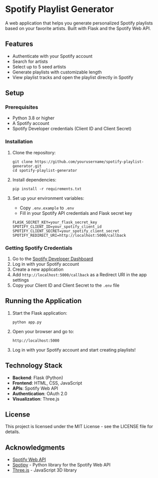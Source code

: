 # Spotify Playlist Generator

A web application that helps you generate personalized Spotify playlists based on your favorite artists. Built with Flask and the Spotify Web API.

## Features

- Authenticate with your Spotify account
- Search for artists
- Select up to 5 seed artists
- Generate playlists with customizable length
- View playlist tracks and open the playlist directly in Spotify


## Setup

### Prerequisites

- Python 3.8 or higher
- A Spotify account
- Spotify Developer credentials (Client ID and Client Secret)

### Installation

1. Clone the repository:
   ```
   git clone https://github.com/yourusername/spotify-playlist-generator.git
   cd spotify-playlist-generator
   ```

2. Install dependencies:
   ```
   pip install -r requirements.txt
   ```

3. Set up your environment variables:
   - Copy `.env.example` to `.env`
   - Fill in your Spotify API credentials and Flask secret key

   ```
   FLASK_SECRET_KEY=your_flask_secret_key
   SPOTIFY_CLIENT_ID=your_spotify_client_id
   SPOTIFY_CLIENT_SECRET=your_spotify_client_secret
   SPOTIFY_REDIRECT_URI=http://localhost:5000/callback
   ```

### Getting Spotify Credentials

1. Go to the [Spotify Developer Dashboard](https://developer.spotify.com/dashboard/)
2. Log in with your Spotify account
3. Create a new application
4. Add `http://localhost:5000/callback` as a Redirect URI in the app settings
5. Copy your Client ID and Client Secret to the `.env` file

## Running the Application

1. Start the Flask application:
   ```
   python app.py
   ```

2. Open your browser and go to:
   ```
   http://localhost:5000
   ```

3. Log in with your Spotify account and start creating playlists!

## Technology Stack

- **Backend**: Flask (Python)
- **Frontend**: HTML, CSS, JavaScript
- **APIs**: Spotify Web API
- **Authentication**: OAuth 2.0
- **Visualization**: Three.js

## License

This project is licensed under the MIT License - see the LICENSE file for details.

## Acknowledgments

- [Spotify Web API](https://developer.spotify.com/documentation/web-api/)
- [Spotipy](https://spotipy.readthedocs.io/) - Python library for the Spotify Web API
- [Three.js](https://threejs.org/) - JavaScript 3D library 
